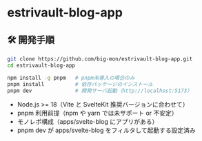 # estrivault-blog-app

## 🛠 開発手順

```bash
git clone https://github.com/big-mon/estrivault-blog-app.git
cd estrivault-blog-app

npm install -g pnpm   # pnpm未導入の場合のみ
pnpm install          # 依存パッケージのインストール
pnpm dev              # 開発サーバ起動（http://localhost:5173）
```

- Node.js >= 18（Vite と SvelteKit 推奨バージョンに合わせて）
- pnpm 利用前提（npm や yarn では未サポート or 不安定）
- モノレポ構成（apps/svelte-blog にアプリがある）
- pnpm dev が apps/svelte-blog をフィルタして起動する設定済み
